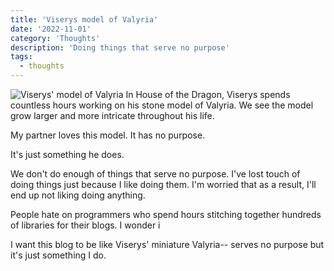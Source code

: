 ```yaml
---
title: 'Viserys model of Valyria'
date: '2022-11-01'
category: 'Thoughts'
description: 'Doing things that serve no purpose'
tags:
  - thoughts
---
```


![Viserys' model of Valyria](/postImages/valyria-model.webp)
In House of the Dragon, Viserys spends countless hours working on his stone model of Valyria. We see the model grow larger and more intricate throughout his life. 

My partner loves this model. It has no purpose.

It's just something he does.

We don't do enough of things that serve no purpose. I've lost touch of doing things just because I like doing them. I'm worried that as a result, I'll end up not liking doing anything.

People hate on programmers who spend hours stitching together hundreds of libraries for their blogs. I wonder i

I want this blog to be like Viserys' miniature Valyria-- serves no purpose but it's just something I do.  